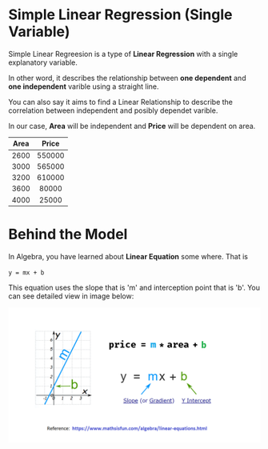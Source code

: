 # Simple Linear Regression (Single Variable)

Simple Linear Regreesion is a type of **Linear Regression** with a single explanatory variable.

In other word, it describes the relationship between **one dependent** and **one independent** varible using a straight line.

You can also say it aims to find a Linear Relationship to describe the correlation between independent and posibly dependet varible.

In our case, **Area** will be independent and **Price** will be dependent on area.

| Area  | Price |
| ------------- |:-------------:|
| 2600      | 550000    |
| 3000      | 565000    |
| 3200      | 610000    |
| 3600      | 80000     |
| 4000      | 25000     |
# Behind the  Model
In Algebra, you have learned about **Linear Equation** some where. That is

`y = mx + b`

This equation uses the slope that is 'm' and interception point that is 'b'. You can see detailed view in image below:

![Linear Equation](linear_equation.png)